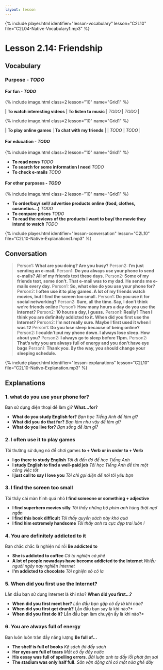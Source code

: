 ```yaml
---
layout: lesson
---
```


{% include player.html identifier="lesson-vocabulary" lesson="C2L10" file="C2L04-Native-Vocabulary1.mp3" %}
# Lesson 2.14: Friendship

## Vocabulary

### Purpose - *TODO*


#### For fun - *TODO*

{% include image.html class=2 lesson="10" name="Grid1" %}

| **To watch interesting videos** |  **To listen to music** 
| *TODO* |  *TODO* | 

{% include image.html class=2 lesson="10" name="Grid1" %}

|  **To play online games**  | **To chat with my friends** |
| *TODO* |  *TODO* | 

#### For education  - *TODO*
{% include image.html class=2 lesson="10" name="Grid1" %}

 - **To read news** *TODO*
 - **To search for some information I need** *TODO*
 - **To check e-mails** *TODO*


#### For other purposes - *TODO*
{% include image.html class=2 lesson="10" name="Grid1" %}

- **To order/buy/ sell/ advertise products online (food, clothes, cosmetics…)** *TODO*
- **To compare prices** *TODO*
- **To read the reviews of the products I want to buy/ the movie they intend to watch** *TODO*







{% include player.html identifier="lesson-conversation" lesson="C2L10" file="C2L10-Native-Explanations1.mp3" %}
## Conversation

> Person1: 	**What are you doing? Are you busy?**
> Person2: 	**I’m just sending an e-mail.**
> Person1: 	**Do you always use your phone to send e-mails? All of my friends text these days.**
> Person2:	**Some of my friends text, some don’t. That e-mail was to my dad. He sends me e-mails every day.**
> Person1: 	**So, what else do you use your phone for?**
> Person2: 	**I often use it to play games. A lot of my friends watch movies, but I find the screen too small.**
> Person1:	**Do you use it for social networking?**
> Person2: 	**Sure, all the time. Say, I don’t think we’re friends online**
> Person1: **How many hours a day do you use the internet?**
> Person2: **10 hours a day, I guess.**
> Person1: **Really? Then I think you are definitely addicted to it. When did you first use the Internet?**
> Person2: **I’m not really sure. Maybe I first used it when I was 12**
> Person1: **Do you lose sleep because of being online?**
> Person2: **I couldn’t put my phone down. I always lose sleep. How about you?**
> Person2: **I always go to sleep before 11pm.**
> Person2: **That’s why you are always full of energy and you don’t have eye bags**
> Person1: **Thank you. By the way, you should change your sleeping schedule.**



{% include player.html identifier="lesson-explanations" lesson="C2L10" file="C2L10-Native-Explanation.mp3" %}


## Explanations
### 1. what do you use your phone for?
Bạn sử dụng điện thoại để làm gì? 
**What...for?** 

- **What do you study English for?** *Bạn học Tiếng Anh để làm gì?*
- **What did you do that for?** *Bạn làm như vậy để làm gì?*
- **What do you live for?** *Bạn sống để làm gì?*

### 2. I often use it to play games
Tôi thường sử dụng nó để chơi games
**to + Verb or in order to + Verb** 

- **I go there to study English** *Tôi đi đến đó để học Tiếng Anh*
- **I study English to find a well-paid job** *Tôi học Tiếng Anh để tìm một công việc tốt*
- **I just call to say I love you** *Tôi chỉ gọi điện để nói tôi yêu bạn*



### 3. I find the screen too small
Tôi thấy cái màn hình quá nhỏ 
**I find someone or something + adjective**

- **I find superhero movies silly** *Tôi thấy những bộ phim anh hùng thật ngớ ngẩn*
- **I find this book difficult** *Tôi thấy quyển sách này khó quá*
- **I find him extremely handsome** *Tôi thấy anh ta cực đẹp trai luôn í* 


### 4. You are definitely addicted to it
Bạn chắc chắc là nghiện nó rồi 
**Be addicted to**

- **She is addicted to coffee** *Cô ta nghiện cà phê*
- **A lot of people nowadays have become addicted to the Internet** *Nhiều người ngày nay nghiện Internet*
- **I'm addicted to chocolate** *Tôi nghiện sô cô la*

### 5. When did you first use the Internet?
Lần đầu bạn sử dụng Internet là khi nào?
**When did you first...?**

- **When did you first meet her?** *Lần đầu bạn gặp cô ấy là khi nào?*
- **When did you first get drunk?** Lần đầu bạn say là khi nào?*
- **When did you first do it?** Lần đầu bạn làm chuyện ấy là khi nào?*

### 6. You are always full of energy
Bạn luôn luôn tràn đầy năng lượng 
**Be full of...** 

- **The shelf is full of books** *Kệ sách thì đầy sách*
- **Her eyes are full of tears** *Mắt cô ấy đầy nước*
- **His essay was full of spelling errors.** *Bài luận anh ta đầy lỗi phát âm sai*
- **The stadium was only half full.** *Sân vận động chỉ có một nửa ghế đầy*